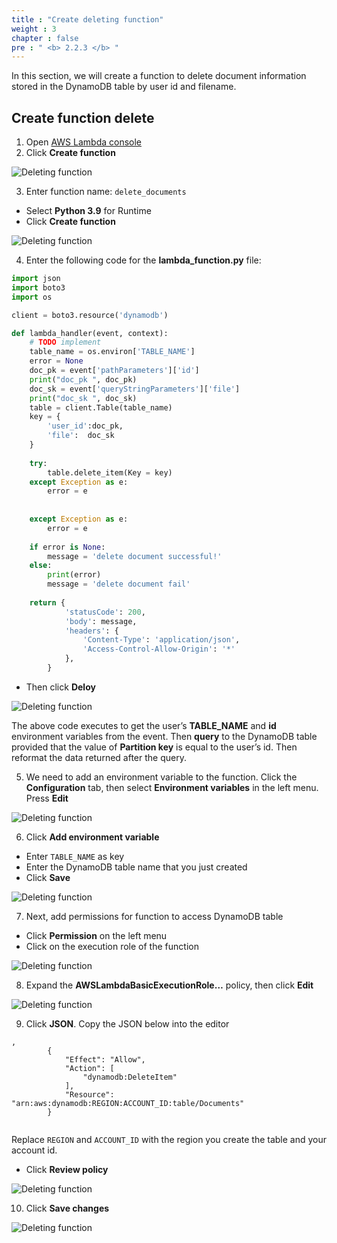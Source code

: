 ```yaml
---
title : "Create deleting function"
weight : 3
chapter : false
pre : " <b> 2.2.3 </b> "
---
```


In this section, we will create a function to delete document information stored in the DynamoDB table by user id and filename.

## Create function delete
1. Open [AWS Lambda console](https://console.aws.amazon.com/lambda/)
2. Click **Create function**

![Deleting function](images/2.deloydatabase/005-createlistingfunction.png)

3. Enter function name: `delete_documents`
 + Select **Python 3.9** for Runtime
 + Click **Create function**

![Deleting function](images/2.deloydatabase/022-createdeletingfunction.png)

4. Enter the following code for the **lambda_function.py** file:

```python
import json
import boto3
import os

client = boto3.resource('dynamodb')

def lambda_handler(event, context):
    # TODO implement
    table_name = os.environ['TABLE_NAME']
    error = None
    doc_pk = event['pathParameters']['id']
    print("doc_pk ", doc_pk)
    doc_sk = event['queryStringParameters']['file']
    print("doc_sk ", doc_sk)
    table = client.Table(table_name)
    key = {
        'user_id':doc_pk,
        'file':  doc_sk
    }
    
    try:
        table.delete_item(Key = key)
    except Exception as e:
        error = e
        
        
    except Exception as e:
        error = e
        
    if error is None:
        message = 'delete document successful!'
    else:
        print(error)
        message = 'delete document fail'
    
    return {
            'statusCode': 200,
            'body': message,
            'headers': {
                'Content-Type': 'application/json',
                'Access-Control-Allow-Origin': '*'
            },
        }

```

 + Then click **Deloy**

![Deleting function](images/2.deloydatabase/023-createdeletingfunction.png)

 The above code executes to get the user’s **TABLE_NAME** and **id** environment variables from the event. Then **query** to the DynamoDB table provided that the value of **Partition key** is equal to the user’s id. Then reformat the data returned after the query.

5. We need to add an environment variable to the function. Click the **Configuration** tab, then select **Environment variables** in the left menu. Press **Edit**

![Deleting function](images/2.deloydatabase/024-createdeletingfunction.png)

6. Click **Add environment variable**
 + Enter `TABLE_NAME` as key
 + Enter the DynamoDB table name that you just created
 + Click **Save**

![Deleting function](images/2.deloydatabase/025-createdeletingfunction.png)

 7. Next, add permissions for function to access DynamoDB table
 + Click **Permission** on the left menu
 + Click on the execution role of the function

![Deleting function](images/2.deloydatabase/026-createdeletingfunction.png)

8. Expand the **AWSLambdaBasicExecutionRole…** policy, then click **Edit**

![Deleting function](images/2.deloydatabase/027-createdeletingfunction.png)

9. Click **JSON**. Copy the JSON below into the editor

```
,
        {
            "Effect": "Allow",
            "Action": [
                "dynamodb:DeleteItem"
            ],
            "Resource": "arn:aws:dynamodb:REGION:ACCOUNT_ID:table/Documents"
        }


```

Replace `REGION` and `ACCOUNT_ID` with the region you create the table and your account id.
+ Click **Review policy**

![Deleting function](images/2.deloydatabase/028-createdeletingfunction.png)

10. Click **Save changes**

![Deleting function](images/2.deloydatabase/029-createdeletingfunction.png)
